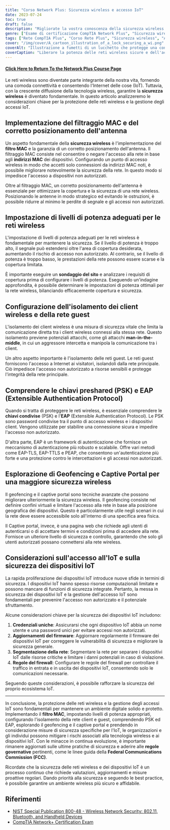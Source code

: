 ```yaml
---
title: "Corso Network Plus: Sicurezza wireless e accesso IoT"
date: 2023-07-24
toc: true
draft: false
description: "Migliorate la vostra conoscenza della sicurezza wireless e dell'accesso IoT con questo corso completo Network+. Imparate a conoscere il filtraggio MAC, il posizionamento dell'antenna, la configurazione dei livelli di potenza, le chiavi preshared, l'EAP, il geofencing e la sicurezza dei dispositivi IoT."
genre: ["Esame di certificazione CompTIA Network Plus", "Sicurezza wireless", "Accesso IoT", "Filtraggio MAC", "Antenna Placement", "Livelli di potenza", "Isolamento del cliente", "Isolamento della rete ospite", "Chiavi preshared", "EAP", "Geofencing", "Portale vincolato", "Sicurezza IoT", "Reti wireless", "Sicurezza informatica", "Certificazione IT", "Fondamenti di rete", "Tecnologia dell'informazione", "Apprendimento online", "Sviluppo professionale"]
tags: ["Rete CompTIA Plus", "Corso Rete Plus", "Sicurezza wireless", "Accesso IoT", "Filtraggio MAC", "Antenna Placement", "Livelli di potenza", "Isolamento del cliente", "Isolamento della rete ospite", "Chiavi preshared", "EAP", "Geofencing", "Portale vincolato", "Sicurezza IoT", "Reti wireless", "Sicurezza informatica", "Certificazione IT", "Fondamenti di rete", "Apprendimento online", "Sviluppo professionale", "Sicurezza delle reti wireless", "Tecnologia wireless", "Migliori pratiche di sicurezza della rete", "Sicurezza dei dispositivi IoT", "Linee guida FCC", "Misure di sicurezza della rete", "Ottimizzazione della rete wireless", "Prestazioni della rete wireless", "Segmentazione della rete IoT", "Autenticazione della rete wireless"]
cover: "/img/cover/A_cartoon_illustration_of_a_lock_securing_a_wi.png"
coverAlt: "Illustrazione a fumetti di un lucchetto che protegge una connessione di rete wireless."
coverCaption: "Liberare la potenza delle reti wireless sicure e dell'accesso IoT"
---
```


#### [Click Here to Return To the Network Plus Course Page](/network-plus-start)

Le reti wireless sono diventate parte integrante della nostra vita, fornendo una comoda connettività e consentendo l'Internet delle cose (IoT). Tuttavia, con la crescente diffusione della tecnologia wireless, garantire la **sicurezza wireless** è diventato fondamentale. In questo articolo analizzeremo le considerazioni chiave per la protezione delle reti wireless e la gestione degli accessi IoT.

## Implementazione del filtraggio MAC e del corretto posizionamento dell'antenna

Un aspetto fondamentale della **sicurezza wireless** è l'implementazione del **filtro MAC** e la garanzia di un corretto posizionamento dell'antenna. Il filtraggio MAC consiste nel consentire o negare l'accesso alla rete in base agli **indirizzi MAC** dei dispositivi. Configurando un punto di accesso wireless in modo che accetti solo connessioni da indirizzi MAC noti, è possibile migliorare notevolmente la sicurezza della rete. In questo modo si impedisce l'accesso a dispositivi non autorizzati.

Oltre al filtraggio MAC, un corretto posizionamento dell'antenna è essenziale per ottimizzare la copertura e la sicurezza di una rete wireless. Posizionando le antenne in modo strategico ed evitando le ostruzioni, è possibile ridurre al minimo le perdite di segnale e gli accessi non autorizzati.

## Impostazione di livelli di potenza adeguati per le reti wireless

L'impostazione di livelli di potenza adeguati per le reti wireless è fondamentale per mantenere la sicurezza. Se il livello di potenza è troppo alto, il segnale può estendersi oltre l'area di copertura desiderata, aumentando il rischio di accesso non autorizzato. Al contrario, se il livello di potenza è troppo basso, le prestazioni della rete possono essere scarse e la copertura limitata.

È importante eseguire un **sondaggio del sito** e analizzare i requisiti di copertura prima di configurare i livelli di potenza. Eseguendo un'indagine approfondita, è possibile determinare le impostazioni di potenza ottimali per la rete wireless, bilanciando efficacemente copertura e sicurezza.

## Configurazione dell'isolamento dei client wireless e della rete guest

L'isolamento dei client wireless è una misura di sicurezza vitale che limita la comunicazione diretta tra i client wireless connessi alla stessa rete. Questo isolamento previene potenziali attacchi, come gli attacchi **man-in-the-middle**, in cui un aggressore intercetta e manipola la comunicazione tra i client.

Un altro aspetto importante è l'isolamento delle reti guest. Le reti guest forniscono l'accesso a Internet ai visitatori, isolandoli dalla rete principale. Ciò impedisce l'accesso non autorizzato a risorse sensibili e protegge l'integrità della rete principale.

## Comprendere le chiavi preshared (PSK) e EAP (Extensible Authentication Protocol)

Quando si tratta di proteggere le reti wireless, è essenziale comprendere le **chiavi condivise** (PSK) e l'**EAP** (Extensible Authentication Protocol). Le PSK sono password condivise tra il punto di accesso wireless e i dispositivi client. Vengono utilizzate per stabilire una connessione sicura e impedire l'accesso non autorizzato.

D'altra parte, EAP è un framework di autenticazione che fornisce un meccanismo di autenticazione più robusto e scalabile. Offre vari metodi come EAP-TLS, EAP-TTLS e PEAP, che consentono un'autenticazione più forte e una protezione contro le intercettazioni e gli accessi non autorizzati.

## Esplorazione di Geofencing e Captive Portal per una maggiore sicurezza wireless

Il geofencing e il captive portal sono tecniche avanzate che possono migliorare ulteriormente la sicurezza wireless. Il geofencing consiste nel definire confini virtuali e limitare l'accesso alla rete in base alla posizione geografica dei dispositivi. Questo è particolarmente utile negli scenari in cui la rete deve essere accessibile solo all'interno di una specifica area fisica.

Il Captive portal, invece, è una pagina web che richiede agli utenti di autenticarsi o di accettare termini e condizioni prima di accedere alla rete. Fornisce un ulteriore livello di sicurezza e controllo, garantendo che solo gli utenti autorizzati possano connettersi alla rete wireless.

## Considerazioni sull'accesso all'IoT e sulla sicurezza dei dispositivi IoT

La rapida proliferazione dei dispositivi IoT introduce nuove sfide in termini di sicurezza. I dispositivi IoT hanno spesso risorse computazionali limitate e possono mancare di funzioni di sicurezza integrate. Pertanto, la messa in sicurezza dei dispositivi IoT e la gestione dell'accesso IoT sono fondamentali per prevenire l'accesso non autorizzato e il potenziale sfruttamento.

Alcune considerazioni chiave per la sicurezza dei dispositivi IoT includono:

1. **Credenziali uniche**: Assicurarsi che ogni dispositivo IoT abbia un nome utente e una password unici per evitare accessi non autorizzati.
2. **Aggiornamenti del firmware**: Aggiornare regolarmente il firmware dei dispositivi IoT per correggere le vulnerabilità di sicurezza e migliorare la sicurezza generale.
3. **Segmentazione della rete**: Segmentare la rete per separare i dispositivi IoT dalle risorse critiche e limitare i danni potenziali in caso di violazione.
4. **Regole del firewall**: Configurare le regole del firewall per controllare il traffico in entrata e in uscita dei dispositivi IoT, consentendo solo le comunicazioni necessarie.

Seguendo queste considerazioni, è possibile rafforzare la sicurezza del proprio ecosistema IoT.

______

In conclusione, la protezione delle reti wireless e la gestione degli accessi IoT sono fondamentali per mantenere un ambiente digitale solido e protetto. Implementando il **filtro MAC**, impostando livelli di potenza appropriati, configurando l'isolamento della rete client e guest, comprendendo PSK ed EAP, esplorando il geofencing e il captive portal e prendendo in considerazione misure di sicurezza specifiche per l'IoT, le organizzazioni e gli individui possono mitigare i rischi associati alla tecnologia wireless e ai dispositivi IoT. Con le minacce in continua evoluzione, è importante rimanere aggiornati sulle ultime pratiche di sicurezza e aderire alle **regole governative** pertinenti, come le linee guida della **Federal Communications Commission (FCC)**.

Ricordate che la sicurezza delle reti wireless e dei dispositivi IoT è un processo continuo che richiede valutazioni, aggiornamenti e misure proattive regolari. Dando priorità alla sicurezza e seguendo le best practice, è possibile garantire un ambiente wireless più sicuro e affidabile.

## Riferimenti

- [NIST Special Publication 800-48 - Wireless Network Security: 802.11, Bluetooth, and Handheld Devices](https://csrc.nist.gov/publications/detail/sp/800-48/rev-1/final)
- [CompTIA Network+ Certification Exam](https://www.comptia.org/certifications/network)
